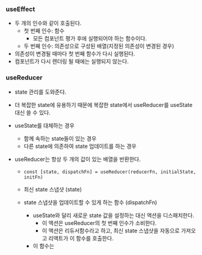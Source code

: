 ### useEffect

- 두 개의 인수와 같이 호출된다.
  - 첫 번째 인수: 함수
    - 모든 컴포넌트 평가 후에 실행되어야 하는 함수이다.
  - 두 번째 인수: 의존성으로 구성된 배열(지정된 의존성이 변경된 경우)
- 의존성이 변경될 때마다 첫 번째 함수가 다시 실행된다.
- 컴포넌트가 다시 렌더링 될 때에는 실행되지 않는다.

### useReducer

- state 관리를 도와준다.

- 더 복잡한 state에 유용하기 때문에 복잡한 state에서 useReducer를 useState 대신 쓸 수 있다.

- useState를 대체하는 경우

  - 함께 속하는 state들이 있는 경우
  - 다른 state에 의존하여 state 업데이트를 하는 경우

- useReducer는 항상 두 개의 값이 있는 배열을 반환한다.

  - ```react
    const [state, dispatchFn] = useReducer(reducerFn, initialState, initFn)
    ```

  - 최신 state 스냅샷 (state)

  - state 스냅샷을 업데이트할 수 있게 하는 함수 (dispatchFn)

    - useState와 달리 새로운 state 값을 설정하는 대신 액션을 디스패치한다.
      - 이 액션은 useReducer의 첫 번째 인수가 소비한다.
      - 이 액션은 리듀서함수라고 하고, 최신 state 스냅샷을 자동으로 가져오고 리액트가 이 함수를 호출한다.
    - 이 함수는 